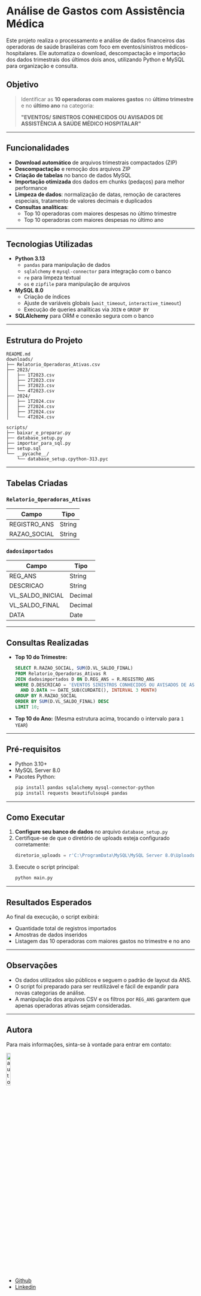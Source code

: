 # Análise de Gastos com Assistência Médica

Este projeto realiza o processamento e análise de dados financeiros das operadoras de saúde brasileiras com foco em eventos/sinistros médicos-hospitalares. Ele automatiza o download, descompactação e importação dos dados trimestrais dos últimos dois anos, utilizando Python e MySQL para organização e consulta.

## Objetivo

> Identificar as **10 operadoras com maiores gastos** no **último trimestre** e no **último ano** na categoria:
>
> **"EVENTOS/ SINISTROS CONHECIDOS OU AVISADOS DE ASSISTÊNCIA A SAÚDE MÉDICO HOSPITALAR"**

---

## Funcionalidades

- **Download automático** de arquivos trimestrais compactados (ZIP)
- **Descompactação** e remoção dos arquivos ZIP
- **Criação de tabelas** no banco de dados MySQL
- **Importação otimizada** dos dados em chunks (pedaços) para melhor performance
- **Limpeza de dados**: normalização de datas, remoção de caracteres especiais, tratamento de valores decimais e duplicados
- **Consultas analíticas**:
  - Top 10 operadoras com maiores despesas no último trimestre
  - Top 10 operadoras com maiores despesas no último ano

---

## Tecnologias Utilizadas

- **Python 3.13**
  - `pandas` para manipulação de dados
  - `sqlalchemy` e `mysql-connector` para integração com o banco
  - `re` para limpeza textual
  - `os` e `zipfile` para manipulação de arquivos
- **MySQL 8.0**
  - Criação de índices
  - Ajuste de variáveis globais (`wait_timeout`, `interactive_timeout`)
  - Execução de queries analíticas via `JOIN` e `GROUP BY`
- **SQLAlchemy** para ORM e conexão segura com o banco

---

## Estrutura do Projeto

```
README.md
downloads/
├── Relatorio_Operadoras_Ativas.csv
├── 2023/
│   ├── 1T2023.csv
│   ├── 2T2023.csv
│   ├── 3T2023.csv
│   └── 4T2023.csv
├── 2024/
│   ├── 1T2024.csv
│   ├── 2T2024.csv
│   ├── 3T2024.csv
│   └── 4T2024.csv

scripts/
├── baixar_e_preparar.py
├── database_setup.py
├── importar_para_sql.py
├── setup.sql
└── __pycache__/
    └── database_setup.cpython-313.pyc
```

---

## Tabelas Criadas

### `Relatorio_Operadoras_Ativas`
| Campo          | Tipo     |
|----------------|----------|
| REGISTRO_ANS   | String   |
| RAZAO_SOCIAL   | String   |

### `dadosimportados`
| Campo             | Tipo     |
|------------------|----------|
| REG_ANS          | String   |
| DESCRICAO        | String   |
| VL_SALDO_INICIAL | Decimal  |
| VL_SALDO_FINAL   | Decimal  |
| DATA             | Date     |

---

## Consultas Realizadas

- **Top 10 do Trimestre:**
  ```sql
  SELECT R.RAZAO_SOCIAL, SUM(D.VL_SALDO_FINAL)
  FROM Relatorio_Operadoras_Ativas R
  JOIN dadosimportados D ON D.REG_ANS = R.REGISTRO_ANS
  WHERE D.DESCRICAO = 'EVENTOS SINISTROS CONHECIDOS OU AVISADOS DE ASSISTÊNCIA A SAÚDE MEDICO HOSPITALAR'
    AND D.DATA >= DATE_SUB(CURDATE(), INTERVAL 3 MONTH)
  GROUP BY R.RAZAO_SOCIAL
  ORDER BY SUM(D.VL_SALDO_FINAL) DESC
  LIMIT 10;
  ```

- **Top 10 do Ano:**
  (Mesma estrutura acima, trocando o intervalo para `1 YEAR`)

---

## Pré-requisitos

- Python 3.10+
- MySQL Server 8.0
- Pacotes Python:
  ```bash
  pip install pandas sqlalchemy mysql-connector-python
  pip install requests beautifulsoup4 pandas
  ```

---

## Como Executar

1. **Configure seu banco de dados** no arquivo `database_setup.py`
2. Certifique-se de que o diretório de uploads esteja configurado corretamente:
   ```python
   diretorio_uploads = r'C:\ProgramData\MySQL\MySQL Server 8.0\Uploads'
   ```
3. Execute o script principal:
   ```bash
   python main.py
   ```

---

## Resultados Esperados

Ao final da execução, o script exibirá:
- Quantidade total de registros importados
- Amostras de dados inseridos
- Listagem das 10 operadoras com maiores gastos no trimestre e no ano

---

## Observações

- Os dados utilizados são públicos e seguem o padrão de layout da ANS.
- O script foi preparado para ser reutilizável e fácil de expandir para novas categorias de análise.
- A manipulação dos arquivos CSV e os filtros por `REG_ANS` garantem que apenas operadoras ativas sejam consideradas.

---

## Autora

Para mais informações, sinta-se à vontade para entrar em contato:

<div align="left">
  <img src="https://github.com/user-attachments/assets/57cac2a3-49b1-4a0a-aef3-e968523971eb" width="15%" alt="autora" />
</div>

- [Github](https://github.com/luizadaso)
- [Linkedin](https://www.linkedin.com/in/luizadaso)
